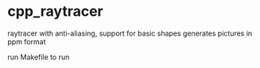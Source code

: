 # cpp_raytracer
raytracer with anti-aliasing, support for basic shapes
generates pictures in ppm format

run Makefile to run
